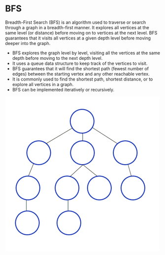 # BFS
Breadth-First Search (BFS) is an algorithm used to traverse or search through a graph in a breadth-first manner. It explores all vertices at the same level (or distance) before moving on to vertices at the next level. BFS guarantees that it visits all vertices at a given depth level before moving deeper into the graph.

- BFS explores the graph level by level, visiting all the vertices at the same depth before moving to the next depth level.
- It uses a queue data structure to keep track of the vertices to visit.
- BFS guarantees that it will find the shortest path (fewest number of edges) between the starting vertex and any other reachable vertex.
- It is commonly used to find the shortest path, shortest distance, or to explore all vertices in a graph.
- BFS can be implemented iteratively or recursively.

![Alt text](https://github.com/Danish9991/Data-structures-and-Algorithms-/blob/main/algorithms/searching/BFS/images/bfs.gif)